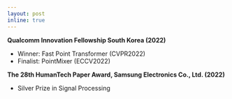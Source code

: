 ```yaml
---
layout: post
inline: true
---
```


**Qualcomm Innovation Fellowship South Korea (2022)**
- Winner: Fast Point Transformer (CVPR2022)
- Finalist: PointMixer (ECCV2022)

**The 28th HumanTech Paper Award, Samsung Electronics Co., Ltd. (2022)**
- Silver Prize in Signal Processing